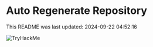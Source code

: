 # Auto Regenerate Repository

This README was last updated: 2024-09-22 04:52:16

 ![TryHackMe](https://tryhackme.com/badge/533634)